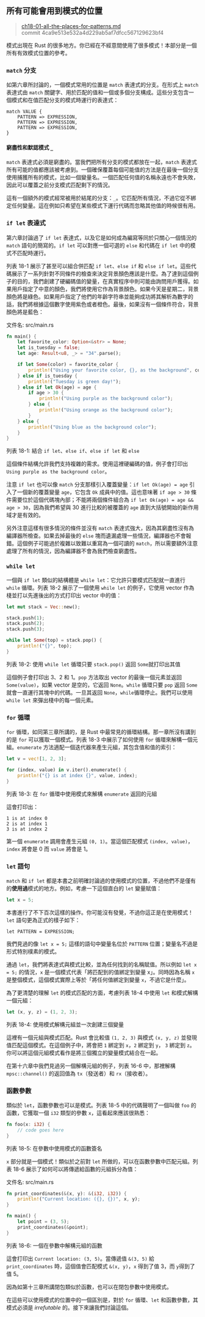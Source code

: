 ## 所有可能會用到模式的位置

> [ch18-01-all-the-places-for-patterns.md](https://github.com/rust-lang/book/blob/master/second-edition/src/ch18-01-all-the-places-for-patterns.md)
> <br>
> commit 4ca9e513e532a4d229ab5af7dfcc567129623bf4

模式出現在 Rust 的很多地方。你已經在不經意間使用了很多模式！本部分是一個所有有效模式位置的參考。

### `match` 分支

如第六章所討論的，一個模式常用的位置是 `match` 表達式的分支。在形式上 `match` 表達式由 `match` 關鍵字、用於匹配的值和一個或多個分支構成。這些分支包含一個模式和在值匹配分支的模式時運行的表達式：

```
match VALUE {
    PATTERN => EXPRESSION,
    PATTERN => EXPRESSION,
    PATTERN => EXPRESSION,
}
```

#### 窮盡性和默認模式 `_`

`match` 表達式必須是窮盡的。當我們把所有分支的模式都放在一起，`match` 表達式所有可能的值都應該被考慮到。一個確保覆蓋每個可能值的方法是在最後一個分支使用捕獲所有的模式，比如一個變量名。一個匹配任何值的名稱永遠也不會失敗，因此可以覆蓋之前分支模式匹配剩下的情況。

這有一個額外的模式經常被用於結尾的分支：`_`。它匹配所有情況，不過它從不綁定任何變量。這在例如只希望在某些模式下運行代碼而忽略其他值的時候很有用。

### `if let` 表達式

第六章討論過了 `if let` 表達式，以及它是如何成為編寫等同於只關心一個情況的 `match` 語句的簡寫的。`if let` 可以對應一個可選的 `else` 和代碼在 `if let` 中的模式不匹配時運行。

列表 18-1 展示了甚至可以組合併匹配 `if let`、`else if` 和 `else if let`。這些代碼展示了一系列針對不同條件的檢查來決定背景顏色應該是什麼。為了達到這個例子的目的，我們創建了硬編碼值的變量，在真實程序中則可能由詢問用戶獲得。如果用戶指定了中意的顏色，我們將使用它作為背景顏色。如果今天是星期二，背景顏色將是綠色。如果用戶指定了他們的年齡字符串並能夠成功將其解析為數字的話，我們將根據這個數字使用紫色或者橙色。最後，如果沒有一個條件符合，背景顏色將是藍色：

<span class="filename">文件名: src/main.rs</span>

```rust
fn main() {
    let favorite_color: Option<&str> = None;
    let is_tuesday = false;
    let age: Result<u8, _> = "34".parse();

    if let Some(color) = favorite_color {
        println!("Using your favorite color, {}, as the background", color);
    } else if is_tuesday {
        println!("Tuesday is green day!");
    } else if let Ok(age) = age {
        if age > 30 {
            println!("Using purple as the background color");
        } else {
            println!("Using orange as the background color");
        }
    } else {
        println!("Using blue as the background color");
    }
}
```

<span class="caption">列表 18-1: 結合 `if let`、`else if`、`else if let` 和 `else`</span>

這個條件結構允許我們支持複雜的需求。使用這裡硬編碼的值，例子會打印出 `Using purple as the background color`。

注意 `if let` 也可以像 `match` 分支那樣引入覆蓋變量：`if let Ok(age) = age` 引入了一個新的覆蓋變量 `age`，它包含 `Ok` 成員中的值。這也意味著 `if age > 30` 條件需要位於這個代碼塊內部；不能將兩個條件組合為 `if let Ok(age) = age && age > 30`，因為我們希望與 30 進行比較的被覆蓋的 `age` 直到大括號開始的新作用域才是有效的。

另外注意這樣有很多情況的條件並沒有 `match` 表達式強大，因為其窮盡性沒有為編譯器所檢查。如果去掉最後的 `else` 塊而遺漏處理一些情況，編譯器也不會報錯。這個例子可能過於複雜以致難以重寫為一個可讀的 `match`，所以需要額外注意處理了所有的情況，因為編譯器不會為我們檢查窮盡性。

### `while let`

一個與 `if let` 類似的結構體是 `while let`：它允許只要模式匹配就一直進行 `while` 循環。列表 18-2 展示了一個使用 `while let` 的例子，它使用 vector 作為棧並打以先進後出的方式打印出 vector 中的值：

```rust
let mut stack = Vec::new();

stack.push(1);
stack.push(2);
stack.push(3);

while let Some(top) = stack.pop() {
    println!("{}", top);
}
```

<span class="caption">列表 18-2: 使用 `while let` 循環只要 `stack.pop()` 返回 `Some`就打印出其值</span>

這個例子會打印出 3、2 和 1。`pop` 方法取出 vector 的最後一個元素並返回`Some(value)`，如果 vector 是空的，它返回 `None`。`while` 循環只要 `pop` 返回 `Some` 就會一直運行其塊中的代碼。一旦其返回 `None`，`while`循環停止。我們可以使用 `while let` 來彈出棧中的每一個元素。

### `for` 循環

`for` 循環，如同第三章所講的，是 Rust 中最常見的循環結構。那一章所沒有講到的是 `for` 可以獲取一個模式。列表 18-3 中展示了如何使用 `for` 循環來解構一個元組。`enumerate` 方法適配一個迭代器來產生元組，其包含值和值的索引：

```rust
let v = vec![1, 2, 3];

for (index, value) in v.iter().enumerate() {
    println!("{} is at index {}", value, index);
}
```

<span class="caption">列表 18-3: 在 `for` 循環中使用模式來解構 `enumerate` 返回的元組</span>

這會打印出：

```
1 is at index 0
2 is at index 1
3 is at index 2
```

第一個 `enumerate` 調用會產生元組 `(0, 1)`。當這個匹配模式 `(index, value)`，`index` 將會是 0 而 `value` 將會是 1。

### `let` 語句

`match` 和 `if let` 都是本書之前明確討論過的使用模式的位置，不過他們不是僅有的**使用過**模式的地方。例如，考慮一下這個直白的 `let` 變量賦值：

```rust
let x = 5;
```

本書進行了不下百次這樣的操作。你可能沒有發覺，不過你這正是在使用模式！`let` 語句更為正式的樣子如下：

```
let PATTERN = EXPRESSION;
```

我們見過的像 `let x = 5;` 這樣的語句中變量名位於 `PATTERN` 位置；變量名不過是形式特別樸素的模式。

通過 `let`，我們將表達式與模式比較，並為任何找到的名稱賦值。所以例如 `let x = 5;` 的情況，`x` 是一個模式代表「將匹配到的值綁定到變量 x」。同時因為名稱 `x` 是整個模式，這個模式實際上等於「將任何值綁定到變量 `x`，不過它是什麼」。

為了更清楚的理解 `let` 的模式匹配的方面，考慮列表 18-4 中使用 `let` 和模式解構一個元組：

```rust
let (x, y, z) = (1, 2, 3);
```

<span class="caption">列表 18-4: 使用模式解構元組並一次創建三個變量</span>

這裡有一個元組與模式匹配。Rust 會比較值 `(1, 2, 3)` 與模式 `(x, y, z)` 並發現值匹配這個模式。在這個例子中，將會把 `1` 綁定到 `x`，`2` 綁定到 `y`， `3` 綁定到 `z`。你可以將這個元組模式看作是將三個獨立的變量模式結合在一起。

在第十六章中我們見過另一個解構元組的例子，列表 16-6 中，那裡解構 `mpsc::channel()` 的返回值為 `tx`（發送者）和 `rx`（接收者）。

### 函數參數

類似於 `let`，函數參數也可以是模式。列表 18-5 中的代碼聲明了一個叫做 `foo` 的函數，它獲取一個 `i32` 類型的參數 `x`，這看起來應該很熟悉：

```rust
fn foo(x: i32) {
    // code goes here
}
```

<span class="caption">列表 18-5: 在參數中使用模式的函數簽名</span>

`x` 部分就是一個模式！類似於之前對 `let` 所做的，可以在函數參數中匹配元組。列表 18-6 展示了如何可以將傳遞給函數的元組拆分為值：

<span class="filename">文件名: src/main.rs</span>

```rust
fn print_coordinates(&(x, y): &(i32, i32)) {
    println!("Current location: ({}, {})", x, y);
}

fn main() {
    let point = (3, 5);
    print_coordinates(&point);
}
```

<span class="caption">列表 18-6: 一個在參數中解構元組的函數</span>

這會打印出 `Current location: (3, 5)`。當傳遞值 `&(3, 5)` 給 `print_coordinates` 時，這個值會匹配模式 `&(x, y)`，`x` 得到了值 3，而 `y`得到了值 5。

因為如第十三章所講閉包類似於函數，也可以在閉包參數中使用模式。

在這些可以使用模式的位置中的一個區別是，對於 `for` 循環、`let` 和函數參數，其模式必須是 *irrefutable* 的。接下來讓我們討論這個。
